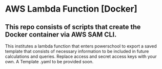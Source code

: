# AWS Lambda Function [Docker]


## This repo consists of scripts that create the Docker container via AWS SAM CLI. 

This institutes a lambda function that enters powerschool to export a saved template that consists of necessary information to be included in future calculations and queries.
Replace access and secret access keys with your own. A Template .yaml to be provided soon.
